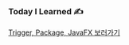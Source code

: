 ### Today I Learned ✍️ 

[Trigger, Package, JavaFX 보러가기](https://silicon-echinodon-49c.notion.site/Trigger-Package-JavaFX-22aa564bc23980fbb713d3f521a52b7c)
